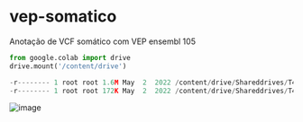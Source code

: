 # vep-somatico
Anotação de VCF somático com VEP ensembl 105

```python
from google.colab import drive 
drive.mount('/content/drive')

-r-------- 1 root root 1.6M May  2  2022 /content/drive/Shareddrives/T4-2022/homo_sapiens_refseq/105_GRCh37/WP312.filtered.vcf.gz
-r-------- 1 root root 172K May  2  2022 /content/drive/Shareddrives/T4-2022/homo_sapiens_refseq/105_GRCh37/WP312.filtered.vcf.gz.tbi
```


![image](https://www.google.com/url?sa=i&url=https%3A%2F%2Fwww.dw.com%2Fpt-br%2Fo-homem-por-tr%25C3%25A1s-do-meme-com-a-m%25C3%25BAsica-ievan-polkka%2Fvideo-56457377&psig=AOvVaw0ZHNrJMZj3yhzjpm7RNtcV&ust=1668369540631000&source=images&cd=vfe&ved=0CBAQjRxqFwoTCJCNtoC3qfsCFQAAAAAdAAAAABAE)
